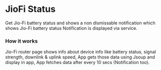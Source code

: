 # JioFi Status

Get Jio-Fi battery status and shows a non dismissable notification which shows Jio-Fi battery status
Notification is displayed via service.

### How it works
Jio-Fi router page shows info about device info like battery status, signal strength, downlink & uplink speed, 
App gets those data using Jsoup and display in app, App fetches data after every 10 secs (Notification too).
